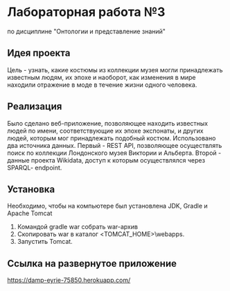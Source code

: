 # Лабораторная работа №3 
по дисциплине "Онтологии и представление знаний"

## Идея проекта
Цель - узнать, какие костюмы из коллекции музея могли принадлежать известным людям, их эпохе и наоборот,
как изменения в мире находили отражение в моде в течение жизни одного человека.

## Реализация
Было сделано веб-приложение, позволяющее находить известных людей по имени, соответствующие их эпохе экспонаты, 
и других людей, которым мог принадлежать подобный костюм.
Использовано два источника данных. Первый - REST API, позволяющее осуществлять поиск по коллекции Лондонского музея Виктории и Альберта.
Второй - данные проекта Wikidata, доступ к которым осуществлялся через SPARQL- endpoint.

## Установка
Необходимо, чтобы на компьютере был установлена JDK, Gradle и Apache Tomcat
1. Командой gradle war собрать war-архив
2. Скопировать war в каталог <TOMCAT_HOME>\webapps.
3. Запустить Tomcat.

## Ссылка на развернутое приложение
https://damp-eyrie-75850.herokuapp.com/
